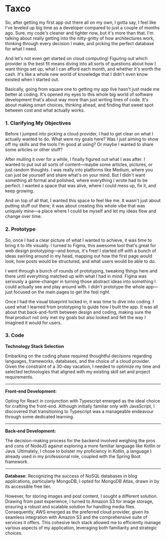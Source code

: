 # Taxco

So, after getting my first app out there all on my own, I gotta say, I feel like I've leveled up big time as a developer compared to just a couple of months ago. Sure, my code's cleaner and tighter now, but it's more than that. I'm talking about really getting into the nitty-gritty of how architectures work, thinking through every decision I make, and picking the perfect database for what I need.

And let's not even get started on cloud computing! Figuring out which provider is the best fit means diving into all sorts of questions about how I want things set up, what I can afford each month, and whether it's worth the cash. It's like a whole new world of knowledge that I didn't even know existed when I started out.

Basically, going from square one to getting my app live hasn't just made me better at coding. It's opened my eyes to this whole big world of software development that's about way more than just writing lines of code. It's about making smart choices, thinking ahead, and finding that sweet spot between cost and what actually works.

### 1. **Clarifying My Objectives**

Before I jumped into picking a cloud provider, I had to get clear on what I actually wanted to do. What were my goals here? Was I just aiming to show off my skills and the tools I'm good at using? Or maybe I wanted to share some articles or other stuff?

After mulling it over for a while, I finally figured out what I was after. I wanted to put out all sorts of content—maybe some articles, pictures, or just random thoughts. I was really into platforms like Medium, where you can just be yourself and share what's on your mind. But I didn't want something all formal and polished, where everything I wrote had to be perfect. I wanted a space that was alive, where I could mess up, fix it, and keep growing.

And on top of all that, I wanted this space to feel like me. It wasn't just about putting stuff out there; it was about creating this whole vibe that was uniquely mine—a place where I could be myself and let my ideas flow and change over time.

### 2. Prototype

So, once I had a clear picture of what I wanted to achieve, it was time to bring it to life visually. I turned to Figma, this awesome tool that's great for web design prototyping—and bonus, it's free! I started off with a bunch of ideas swirling around in my head, mapping out how the first page would look, how posts would be structured, and what users would be able to do.

I went through a bunch of rounds of prototyping, tweaking things here and there until everything matched up with what I had in mind. Figma was seriously a game-changer in turning those abstract ideas into something I could actually see and play around with. I didn't prototype the whole app—just focused on the main pages to get the feel right.

Once I had the visual blueprint locked in, it was time to dive into coding. I used what I learned from prototyping to guide how I built the app. It was all about that back-and-forth between design and coding, making sure the final product not only met my goals but also looked and felt the way I imagined it would for users.

### 3. Code

**Technology Stack Selection**

Embarking on the coding phase required thoughtful decisions regarding languages, frameworks, databases, and the choice of a cloud provider. Given the constraint of a 30-day vacation, I needed to optimize my time and selected technologies that aligned with my existing skill set and project requirements.

---

**Front-end Development:**

Opting for React in conjunction with Typescript emerged as the ideal choice for crafting the front-end. Although initially familiar only with JavaScript, I discovered that transitioning to Typescript was a manageable endeavour through some dedicated learning.

---

**Back-end Development:**

The decision-making process for the backend involved weighing the pros and cons of NodeJS against exploring a more familiar language like Kotlin or Java. Ultimately, I chose to bolster my proficiency in Kotlin, a language I already used in my professional role, coupled with the Spring Boot framework.

---

**Database:**
Recognizing the success of NoSQL databases in blog applications, particularly MongoDB, I opted for MongoDB Atlas, drawn in by its accessible free tier.

However, for storing images and post content, I sought a different solution. Drawing from past experience, I turned to Amazon S3 for image storage, ensuring a robust and scalable solution for handling media files. Consequently, AWS emerged as the preferred cloud provider, given its seamless integration with Amazon S3 and the comprehensive suite of services it offers. This cohesive tech stack allowed me to efficiently manage various aspects of my application, leveraging both familiarity and strategic choices.